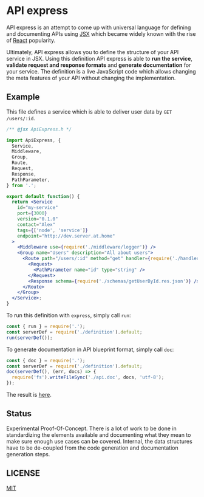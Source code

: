 # API express

API express is an attempt to come up with universal language for defining and documenting APIs using [JSX](https://jsx.github.io/) which became widely known with the rise of [React](https://reactjs.org/) popularity.

Ultimately, API express allows you to define the structure of your API service in JSX. Using this definition API express is able to **run the service**, **validate request and response formats** and **generate documentation** for your service. The definition is a live JavaScript code which allows changing the meta features of your API without changing the implementation.

## Example

This file defines a service which is able to deliver user data by `GET /users/:id`.

```jsx
/** @jsx ApiExpress.h */

import ApiExpress, {
  Service,
  Middleware,
  Group,
  Route,
  Request,
  Response,
  PathParameter,
} from '.';

export default function() {
  return <Service
    id="my-service"
    port={3000}
    version="0.1.0"
    contact="Alex"
    tags={['node', 'service']}
    endpoint="http://dev.server.at.home"
  >
    <Middleware use={require('./middleware/logger')} />
    <Group name="Users" description="All about users">
      <Route path="/users/:id" method="get" handler={require('./handlers/getUserById')}>
        <Request>
          <PathParameter name="id" type="string" />
        </Request>
        <Response schema={require('./schemas/getUserById.res.json')} />
      </Route>
    </Group>
  </Service>;
}
```

To run this definition with `express`, simply call `run`:

```js
const { run } = require('.');
const serverDef = require('./definition').default;
run(serverDef());
```

To generate documentation in API blueprint format, simply call `doc`:

```js
const { doc } = require('.');
const serverDef = require('./definition').default;
doc(serverDef(), (err, docs) => {
  require('fs').writeFileSync('./api.doc', docs, 'utf-8');
});
```

The result is [here](api.doc).

## Status

Experimental Proof-Of-Concept. There is a lot of work to be done in standardizing the elements available and documenting what they mean to make sure enough use cases can be covered. Internal, the data structures have to be de-coupled from the code generation and documentation generation steps.

## LICENSE

[MIT](LICENSE)

